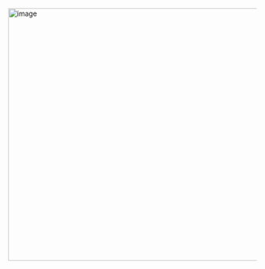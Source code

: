 ㅤㅤㅤㅤㅤㅤㅤㅤㅤㅤㅤㅤ<img width="561" height="512" alt="image" src="https://github.com/user-attachments/assets/06242c81-33b9-49c3-b0b2-a4ea4e4ac44f" />

